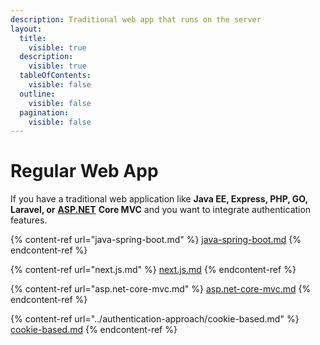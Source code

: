 ```yaml
---
description: Traditional web app that runs on the server
layout:
  title:
    visible: true
  description:
    visible: true
  tableOfContents:
    visible: false
  outline:
    visible: false
  pagination:
    visible: false
---
```


# Regular Web App

If you have a traditional web application like **Java EE, Express, PHP, GO, Laravel, or** [**ASP.NET**](http://asp.net/) **Core MVC** and you want to integrate authentication features.

{% content-ref url="java-spring-boot.md" %}
[java-spring-boot.md](java-spring-boot.md)
{% endcontent-ref %}

{% content-ref url="next.js.md" %}
[next.js.md](next.js.md)
{% endcontent-ref %}

{% content-ref url="asp.net-core-mvc.md" %}
[asp.net-core-mvc.md](asp.net-core-mvc.md)
{% endcontent-ref %}

{% content-ref url="../authentication-approach/cookie-based.md" %}
[cookie-based.md](../authentication-approach/cookie-based.md)
{% endcontent-ref %}
